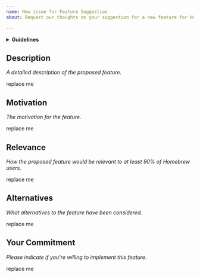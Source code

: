 ```yaml
---
name: New issue for Feature Suggestion
about: Request our thoughts on your suggestion for a new feature for Homebrew.

---
```


<details>
<summary><strong>Guidelines</strong></summary>
Thank you for making a feature suggestion! :heart:

**Please fill out all the sections below with the relevant information.**

We will review your suggestion and let you know our decision as soon as we can.
Note, that:

- proposed features must be relevant to at least 90% of Homebrew users.
- we will close this issue unless maintainers actively plan on working on it or making it `help wanted`.

Homebrew is a non-profit project run entirely by unpaid volunteers.
We, therefore, reserve the right to close your issue without comment if you
delete, do not read, or do not fill out the issue each section below and provide
_**all** information requested_. If you repeatedly fail to fill out the issue template,
you will be blocked from ever submitting issues to Homebrew.

Thank you for your understanding,<br>
\- Homebrew maintainers
</details>


## Description
_A detailed description of the proposed feature._

replace me


## Motivation
_The motivation for the feature._

replace me


## Relevance
_How the proposed feature would be relevant to at least 90% of Homebrew users._

replace me


## Alternatives
_What alternatives to the feature have been considered._

replace me


## Your Commitment
_Please indicate if you're willing to implement this feature._

replace me
